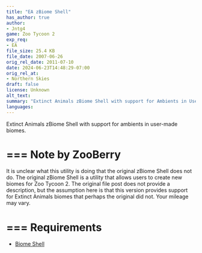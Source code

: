 ```yaml
---
title: "EA zBiome Shell"
has_author: true
author: 
- Jntg4
game: Zoo Tycoon 2
exp_req: 
- EA
file_size: 25.4 KB
file_date: 2007-06-26
orig_rel_date: 2011-07-10
date: 2024-06-23T14:48:29-07:00
orig_rel_at: 
- Northern Skies
draft: false
license: Unknown
alt_text: 
summary: "Extinct Animals zBiome Shell with support for Ambients in User-made Biomes"
languages:
---
```


Extinct Animals zBiome Shell with support for ambients in user-made biomes.

===
Note by ZooBerry
===

It is unclear what this utility is doing that the original zBiome Shell does not do. The original zBiome Shell is a utility that allows users to create new biomes for Zoo Tycoon 2. The original file post does not provide a description, but the assumption here is that this version provides support for Extinct Animals biomes that perhaps the original did not. Your mileage may vary.

===
Requirements
===

- [Biome Shell](https://www.zooberry.org/mods/zt2/tools-utilities/biome-shell/)